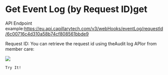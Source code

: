 # Get Event Log (by Request ID)get

API Endpoint example:https://eu.api.capillarytech.com/v3/webHooks/eventLog/requestId/6c00716c4d310a58b74cf808561bbde9

Request ID: You can retrieve the request id using theAudit log APIor from member care:

![](https://files.readme.io/0a97246e6111c4534a48d76c037c9ad7fad2b34ec5352bb29a284be14b02d0d9-image.png)

`Try It!`